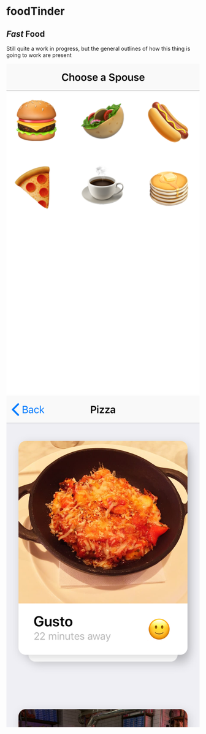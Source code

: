 # foodTinder
## _Fast_ Food

Still quite a work in progress, but the general outlines of how this thing is going to work are present

![Screenshot of the main screen](Screenshot_main.png)
![Screenshot of a card](Screenshot_place.png)
